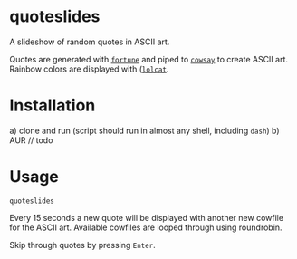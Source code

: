 # quoteslides
A slideshow of random quotes in ASCII art.

Quotes are generated with [`fortune`](https://en.wikipedia.org/wiki/Fortune_%28Unix%29) and piped to [`cowsay`](https://github.com/schacon/cowsay) to create ASCII art. Rainbow colors are displayed with ([`lolcat`](https://github.com/busyloop/lolcat). 

# Installation
a) clone and run (script should run in almost any shell, including `dash`)
b) AUR // todo

# Usage
`quoteslides`

Every 15 seconds a new quote will be displayed with another new cowfile for the ASCII art. Available cowfiles are looped through using roundrobin. 

Skip through quotes by pressing `Enter`.


